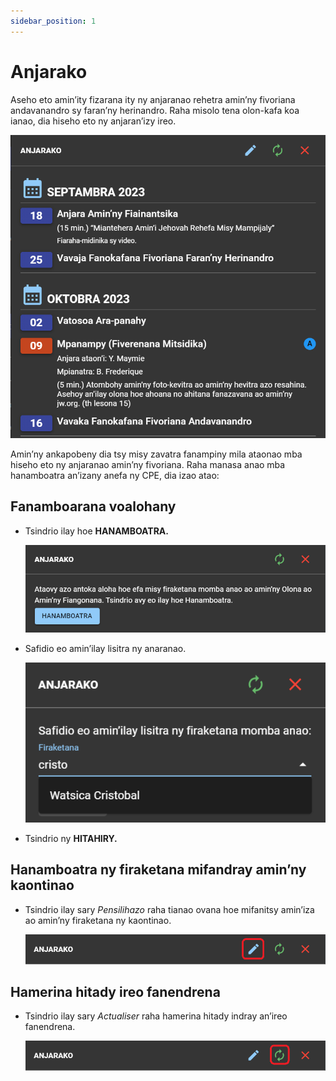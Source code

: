 ```yaml
---
sidebar_position: 1
---
```


# Anjarako

Aseho eto amin’ity fizarana ity ny anjaranao rehetra amin’ny fivoriana andavanandro sy faran’ny herinandro. Raha misolo tena olon-kafa koa ianao, dia hiseho eto ny anjaran’izy ireo.

![Anjarako](./cpe_my_assignments.png)

Amin’ny ankapobeny dia tsy misy zavatra fanampiny mila ataonao mba hiseho eto ny anjaranao amin’ny fivoriana. Raha manasa anao mba hanamboatra an’izany anefa ny CPE, dia izao atao:

## Fanamboarana voalohany

- Tsindrio ilay hoe **HANAMBOATRA.**

  ![My Assignments Setup](./cpe_my_assignments_setup.png)

- Safidio eo amin’ilay lisitra ny anaranao.

  ![My Assignments Select Record](./cpe_my_assignments_select_record.png)

- Tsindrio ny **HITAHIRY.**

## Hanamboatra ny firaketana mifandray amin’ny kaontinao

- Tsindrio ilay sary _Pensilihazo_ raha tianao ovana hoe mifanitsy amin’iza ao amin’ny firaketana ny kaontinao.

  ![My Assignments Edit Record](./cpe_my_assignments_edit_record.png)

## Hamerina hitady ireo fanendrena

- Tsindrio ilay sary _Actualiser_ raha hamerina hitady indray an’ireo fanendrena.

  ![My Assignments Refresh](./cpe_my_assignments_refresh.png)
